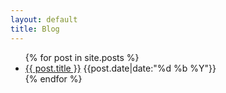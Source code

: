 ```yaml
---
layout: default
title: Blog
---
```


<ul class="no-bullets">
  {% for post in site.posts %}
    <li>
    	<div class="clearfix">
	    	<a class="align-left" href="{{ post.url }}">{{ post.title }}</a>
	    	<span class="align-right date"><i class="icon-clock"></i><time datetime="{{post.date|date:"%F"}}">{{post.date|date:"%d %b %Y"}}</time></span>
    	</div>
    </li>
  {% endfor %}
</ul>